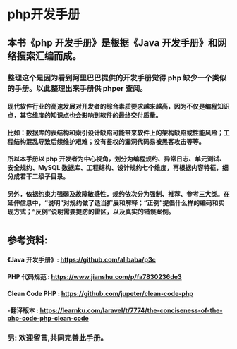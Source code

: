 # php开发手册

## 本书《php 开发手册》是根据《Java 开发手册》和网络搜索汇编而成。
### 整理这个是因为看到阿里巴巴提供的开发手册觉得 php 缺少一个类似的手册。以此整理出来手册供 phper 查阅。

#### 现代软件行业的高速发展对开发者的综合素质要求越来越高，因为不仅是编程知识点，其它维度的知识点也会影响到软件的最终交付质量。
#### 比如：数据库的表结构和索引设计缺陷可能带来软件上的架构缺陷或性能风险；工程结构混乱导致后续维护艰难；没有鉴权的漏洞代码易被黑客攻击等等。
#### 所以本手册以 php 开发者为中心视角，划分为编程规约、异常日志、单元测试、安全规约、MySQL 数据库、工程结构、设计规约七个维度，再根据内容特征，细分成若干二级子目录。
#### 另外，依据约束力强弱及故障敏感性，规约依次分为强制、推荐、参考三大类。在延伸信息中，“说明”对规约做了适当扩展和解释；“正例”提倡什么样的编码和实现方式；“反例”说明需要提防的雷区，以及真实的错误案例。


# 
# 
# 
# 

## 参考资料:
#### 《Java 开发手册》: https://github.com/alibaba/p3c  
####  PHP 代码规范 : https://www.jianshu.com/p/fa7830236de3  
####  Clean Code PHP : https://github.com/jupeter/clean-code-php  
####    -翻译版本 : https://learnku.com/laravel/t/7774/the-conciseness-of-the-php-code-php-clean-code   
    
       
   
       
     
### 另: 欢迎留言,共同完善此手册。
  
